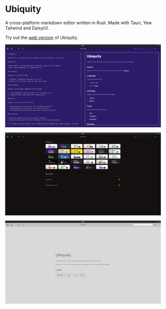 # Ubiquity

A cross-platform markdown editor written in Rust. Made with Tauri, Yew Tailwind and DaisyUI.

Try out the [web version](https://ubiquity.rs) of Ubiquity.

![Ubiquity Home](screenshots/ubi.png)

![Ubiquity Settings](screenshots/ubi_settings.png)

![Ubiquity About](screenshots/ubi_about.png)
